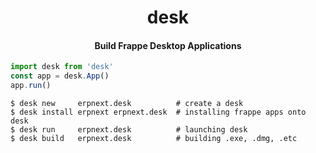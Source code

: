 <div align="center">
    <h1>desk</h1>
    <h4>Build Frappe Desktop Applications</h4>
</div>

```js
import desk from 'desk'
const app = desk.App()
app.run()
```

```console
$ desk new     erpnext.desk          # create a desk
$ desk install erpnext erpnext.desk  # installing frappe apps onto desk
$ desk run     erpnext.desk          # launching desk
$ desk build   erpnext.desk          # building .exe, .dmg, .etc
```